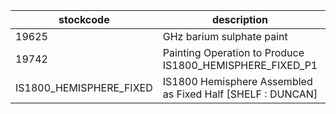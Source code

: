 |stockcode|description|quantity|location|
|---------|-----------|--------|--------|
|19625|GHz barium sulphate paint|3.00||
|19742|Painting Operation to Produce IS1800_HEMISPHERE_FIXED_P1|1.00||
|IS1800_HEMISPHERE_FIXED|IS1800 Hemisphere Assembled as Fixed Half [SHELF : DUNCAN]|1.00||
